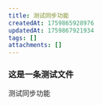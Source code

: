 ```yaml
---
title: 测试同步功能
createdAt: 1759865928976
updatedAt: 1759867921934
tags: []
attachments: []
---
```


### 这是一条测试文件
测试同步功能
